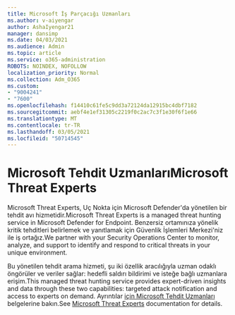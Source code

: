 ```yaml
---
title: Microsoft İş Parçacığı Uzmanları
ms.author: v-aiyengar
author: AshaIyengar21
manager: dansimp
ms.date: 04/03/2021
ms.audience: Admin
ms.topic: article
ms.service: o365-administration
ROBOTS: NOINDEX, NOFOLLOW
localization_priority: Normal
ms.collection: Adm_O365
ms.custom:
- "9004241"
- "7600"
ms.openlocfilehash: f14410c61fe5c9dd3a72124da12915bc4dbf7182
ms.sourcegitcommit: aebf4e1ef31305c2219f0c2ac7c3f1e30f6f1e66
ms.translationtype: MT
ms.contentlocale: tr-TR
ms.lasthandoff: 03/05/2021
ms.locfileid: "50714545"
---
```

# <a name="microsoft-threat-experts"></a><span data-ttu-id="b3c09-102">Microsoft Tehdit Uzmanları</span><span class="sxs-lookup"><span data-stu-id="b3c09-102">Microsoft Threat Experts</span></span>

<span data-ttu-id="b3c09-103">Microsoft Threat Experts, Uç Nokta için Microsoft Defender'da yönetilen bir tehdit avı hizmetidir.</span><span class="sxs-lookup"><span data-stu-id="b3c09-103">Microsoft Threat Experts is a managed threat hunting service in Microsoft Defender for Endpoint.</span></span>  <span data-ttu-id="b3c09-104">Benzersiz ortamınıza yönelik kritik tehditleri belirlemek ve yanıtlamak için Güvenlik İşlemleri Merkezi'niz ile iş ortağız.</span><span class="sxs-lookup"><span data-stu-id="b3c09-104">We partner with your Security Operations Center to monitor, analyze, and support to identify and respond to critical threats in your unique environment.</span></span>

<span data-ttu-id="b3c09-105">Bu yönetilen tehdit arama hizmeti, şu iki özellik aracılığıyla uzman odaklı öngörüler ve veriler sağlar: hedefli saldırı bildirimi ve isteğe bağlı uzmanlara erişim.</span><span class="sxs-lookup"><span data-stu-id="b3c09-105">This managed threat hunting service provides expert-driven insights and data through these two capabilities: targeted attack notification and access to experts on demand.</span></span> <span data-ttu-id="b3c09-106">Ayrıntılar [için Microsoft Tehdit Uzmanları](https://docs.microsoft.com/windows/security/threat-protection/microsoft-defender-atp/microsoft-threat-experts) belgelerine bakın.</span><span class="sxs-lookup"><span data-stu-id="b3c09-106">See [Microsoft Threat Experts](https://docs.microsoft.com/windows/security/threat-protection/microsoft-defender-atp/microsoft-threat-experts) documentation for details.</span></span>
